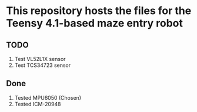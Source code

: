 # This repository hosts the files for the Teensy 4.1-based maze entry robot

## TODO

1. Test VL52L1X sensor
1. Test TCS34723 sensor

## Done

1. Tested MPU6050 (Chosen)
2. Tested ICM-20948
